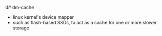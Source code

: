 d# dm-cache

- linux kernel's device mapper
- such as flash-based SSDs, to act as a cache for one or more slower storage